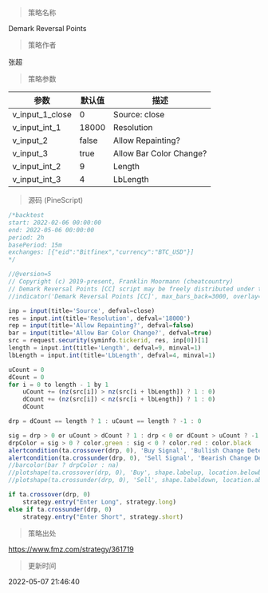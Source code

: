 
> 策略名称

Demark Reversal Points

> 策略作者

张超



> 策略参数



|参数|默认值|描述|
|----|----|----|
|v_input_1_close|0|Source: close|high|low|open|hl2|hlc3|hlcc4|ohlc4|
|v_input_int_1|18000|Resolution|
|v_input_2|false|Allow Repainting?|
|v_input_3|true|Allow Bar Color Change?|
|v_input_int_2|9|Length|
|v_input_int_3|4|LbLength|


> 源码 (PineScript)

``` javascript
/*backtest
start: 2022-02-06 00:00:00
end: 2022-05-06 00:00:00
period: 2h
basePeriod: 15m
exchanges: [{"eid":"Bitfinex","currency":"BTC_USD"}]
*/

//@version=5
// Copyright (c) 2019-present, Franklin Moormann (cheatcountry)
// Demark Reversal Points [CC] script may be freely distributed under the MIT license.
//indicator('Demark Reversal Points [CC]', max_bars_back=3000, overlay=true)

inp = input(title='Source', defval=close)
res = input.int(title='Resolution', defval='18000')
rep = input(title='Allow Repainting?', defval=false)
bar = input(title='Allow Bar Color Change?', defval=true)
src = request.security(syminfo.tickerid, res, inp[0])[1]
length = input.int(title='Length', defval=9, minval=1)
lbLength = input.int(title='LbLength', defval=4, minval=1)

uCount = 0
dCount = 0
for i = 0 to length - 1 by 1
    uCount += (nz(src[i]) > nz(src[i + lbLength]) ? 1 : 0)
    dCount += (nz(src[i]) < nz(src[i + lbLength]) ? 1 : 0)
    dCount

drp = dCount == length ? 1 : uCount == length ? -1 : 0

sig = drp > 0 or uCount > dCount ? 1 : drp < 0 or dCount > uCount ? -1 : 0
drpColor = sig > 0 ? color.green : sig < 0 ? color.red : color.black
alertcondition(ta.crossover(drp, 0), 'Buy Signal', 'Bullish Change Detected')
alertcondition(ta.crossunder(drp, 0), 'Sell Signal', 'Bearish Change Detected')
//barcolor(bar ? drpColor : na)
//plotshape(ta.crossover(drp, 0), 'Buy', shape.labelup, location.belowbar, color.new(color.green, 0), text='Buy', textcolor=color.new(color.white, 0))
//plotshape(ta.crossunder(drp, 0), 'Sell', shape.labeldown, location.abovebar, color=color.new(color.red, 0), text='Sell', textcolor=color.new(color.white, 0))

if ta.crossover(drp, 0)
    strategy.entry("Enter Long", strategy.long)
else if ta.crossunder(drp, 0)
    strategy.entry("Enter Short", strategy.short)
```

> 策略出处

https://www.fmz.com/strategy/361719

> 更新时间

2022-05-07 21:46:40
